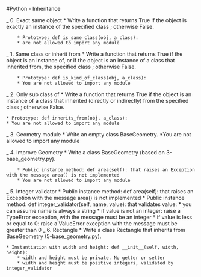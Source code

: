 #Python - Inheritance


_ 0. Exact same object
    * Write a function that returns True if the object is exactly an instance of the specified class ; otherwise False.

        * Prototype: def is_same_class(obj, a_class):
        * are not allowed to import any module

_ 1. Same class or inherit from
    * Write a function that returns True if the object is an instance of, or if the object is an instance of a class that inherited from, the specified class ; otherwise False.

        * Prototype: def is_kind_of_class(obj, a_class):
        * You are not allowed to import any module

_ 2. Only sub class of
    * Write a function that returns True if the object is an instance of a class that inherited (directly or indirectly) from the specified class ; otherwise False.

    * Prototype: def inherits_from(obj, a_class):
    * You are not allowed to import any module
_ 3. Geometry module
    * Write an empty class BaseGeometry.
        *You are not allowed to import any module

_ 4. Improve Geometry
    * Write a class BaseGeometry (based on 3-base_geometry.py).

        * Public instance method: def area(self): that raises an Exception with the message area() is not implemented
        * You are not allowed to import any module

_ 5. Integer validator
    * Public instance method: def area(self): that raises an Exception with the message area() is not implemented
    * Public instance method: def integer_validator(self, name, value): that validates value:
        * you can assume name is always a string
        * if value is not an integer: raise a TypeError exception, with the message <name> must be an integer
        * if value is less or equal to 0: raise a ValueError exception with the message <name> must be greater than 0
_ 6. Rectangle
    * Write a class Rectangle that inherits from BaseGeometry (5-base_geometry.py).

    * Instantiation with width and height: def __init__(self, width, height):
        * width and height must be private. No getter or setter
        * width and height must be positive integers, validated by integer_validator